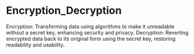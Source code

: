 # Encryption_Decryption
Encryption: Transforming data using algorithms to make it unreadable without a secret key, enhancing security and privacy.  Decryption: Reverting encrypted data back to its original form using the secret key, restoring readability and usability.
